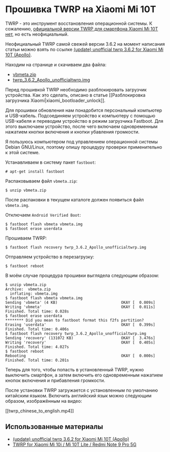 Прошивка TWRP на Xiaomi Mi 10T
==============================

TWRP - это инструмент восстановления операционной системы. К сожалению, [официальной версии TWRP для смартфона Xiaomi Mi 10T нет](https://twrp.me/Devices/Xiaomi/), но есть неофициальный.

Неофициальный TWRP самой свежей версии 3.6.2 на момент написания статьи можно взять по ссылке [(update) unofficial twrp 3.6.2 for Xiaomi Mi 10T (Apollo)](https://unofficialtwrp.com/twrp-3-6-2-for-xiaomi-mi-10t-apollo/).

Находим на странице и скачиваем два файла:

* [vbmeta.zip](https://unofficialtwrp.com/wp-content/uploads/2019/11/vbmeta.zip)
* [twrp_3.6.2_Apollo_unofficialtwrp.img](https://mega.nz/file/5fEkESaa#O1zCKE2oumNiGL3LrTERYdg3fWTPKFcGfEN0CTSRqyI)

Перед прошивкой TWRP необходимо разблокировать загрузчик устройства. Как это сделать, описано в статье [[Разблокировка загрузчика Xiaomi|xiaomi_bootloader_unlock]].

Для прошивки обновления нам понадобится персональный компьютер и USB-кабель. Подсоединяем устройство к компьютеру с помощью USB-кабеля и переводим устройство в режим загрузчика Fastboot. Для этого выключаем устройство, после чего включаем одновременным нажатием кнопки включения и кнопки убавления громкости.

Я пользуюсь компьютером под управлением операционной системы Debian GNU/Linux, поэтому опишу процедуру проверки применительно к этой системе.

Устанавливаем в систему пакет `fastboot`:

    # apt-get install fastboot

Распаковываем файл `vbmeta.zip`:

    $ unzip vbmeta.zip

После распаковки в текущем каталоге должен появиться файл `vbmeta.img`.

Отключаем `Android Verified Boot`:

    $ fastboot flash vbmeta vbmeta.img
    $ fastboot erase userdata

Прошиваем TWRP:

    $ fastboot flash recovery twrp_3.6.2_Apollo_unofficialtwrp.img

Отправляем устройство в перезагрузку:

    $ fastboot reboot

В моём случае процедура прошивки выглядела следующим образом:

    $ unzip vbmeta.zip 
    Archive:  vbmeta.zip
      inflating: vbmeta.img              
    $ fastboot flash vbmeta vbmeta.img 
    Sending 'vbmeta' (4 KB)                            OKAY [  0.009s]
    Writing 'vbmeta'                                   OKAY [  0.011s]
    Finished. Total time: 0.028s
    $ fastboot erase userdata
    ******** Did you mean to fastboot format this f2fs partition?
    Erasing 'userdata'                                 OKAY [  0.399s]
    Finished. Total time: 0.406s
    $ fastboot flash recovery twrp_3.6.2_Apollo_unofficialtwrp.img 
    Sending 'recovery' (131072 KB)                     OKAY [  3.476s]
    Writing 'recovery'                                 OKAY [  0.405s]
    Finished. Total time: 4.027s
    $ fastboot reboot
    Rebooting                                          OKAY [  0.000s]
    Finished. Total time: 0.201s

Теперь для того, чтобы попасть в установленный TWRP, нужно выключить смартфон, а затем включить его одновременным нажатием кнопок включения и прибавления громкости.

После установки TWRP загружается с установленным по умолчанию китайским языком. Включить английский язык можно следующим образом, изображённым на видео:

[[twrp_chinese_to_english.mp4]]

Использованные материалы
------------------------

* [(update) unofficial twrp 3.6.2 for Xiaomi Mi 10T (Apollo)](https://unofficialtwrp.com/twrp-3-6-2-for-xiaomi-mi-10t-apollo/)
* [TWRP for Xiaomi Mi 10i / Mi 10T Lite / Redmi Note 9 Pro 5G](https://twrp.me/xiaomi/xiaomimi10i.html)
